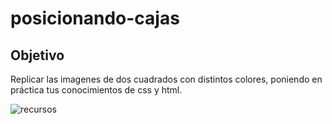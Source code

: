 # posicionando-cajas

## Objetivo

Replicar las  imagenes  de dos cuadrados con distintos colores,  poniendo en práctica tus conocimientos de css y html.

![recursos](assets/img/caja1.jpg)
